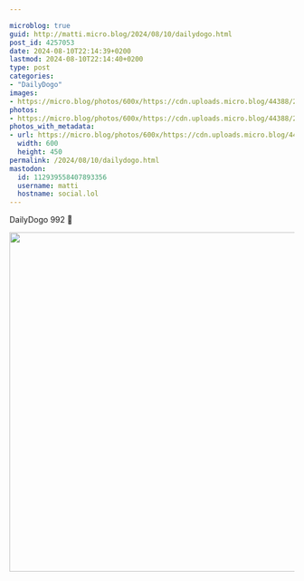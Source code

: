```yaml
---

microblog: true
guid: http://matti.micro.blog/2024/08/10/dailydogo.html
post_id: 4257053
date: 2024-08-10T22:14:39+0200
lastmod: 2024-08-10T22:14:40+0200
type: post
categories:
- "DailyDogo"
images:
- https://micro.blog/photos/600x/https://cdn.uploads.micro.blog/44388/2024/55e41675a7a94b4f916e8d686703c858.jpg
photos:
- https://micro.blog/photos/600x/https://cdn.uploads.micro.blog/44388/2024/55e41675a7a94b4f916e8d686703c858.jpg
photos_with_metadata:
- url: https://micro.blog/photos/600x/https://cdn.uploads.micro.blog/44388/2024/55e41675a7a94b4f916e8d686703c858.jpg
  width: 600
  height: 450
permalink: /2024/08/10/dailydogo.html
mastodon:
  id: 112939558407893356
  username: matti
  hostname: social.lol
---
```

DailyDogo 992 🐶

<img src="/media/uploads/2024/55e41675a7a94b4f916e8d686703c858.jpg" width="600" alt="" />
